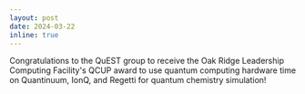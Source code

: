 ```yaml
---
layout: post
date: 2024-03-22
inline: true
---
```


Congratulations to the QuEST group to receive the Oak Ridge Leadership Computing Facility's QCUP award to use quantum computing hardware time on Quantinuum, IonQ, and Regetti for quantum chemistry simulation!
